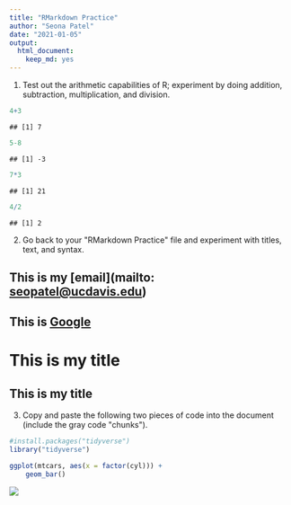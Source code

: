 ```yaml
---
title: "RMarkdown Practice"
author: "Seona Patel"
date: "2021-01-05"
output: 
  html_document: 
    keep_md: yes
---
```



1. Test out the arithmetic capabilities of R; experiment by doing addition, subtraction, multiplication, and division.  

```r
4+3
```

```
## [1] 7
```

```r
5-8
```

```
## [1] -3
```

```r
7*3
```

```
## [1] 21
```

```r
4/2
```

```
## [1] 2
```


2. Go back to your "RMarkdown Practice" file and experiment with titles, text, and syntax.  

## This is my [email](mailto: seopatel@ucdavis.edu) 

## This is [Google](http://www.google.com) 
# This is my title
## This is my title 

3. Copy and paste the following two pieces of code into the document (include the gray code "chunks").

```r
#install.packages("tidyverse")
library("tidyverse")
```

```r
ggplot(mtcars, aes(x = factor(cyl))) +
    geom_bar()
```

![](RMarkdown-Practice_files/figure-html/unnamed-chunk-3-1.png)<!-- -->
